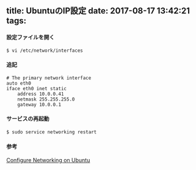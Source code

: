 title: UbuntuのIP設定
date: 2017-08-17 13:42:21
tags:
---

#### 設定ファイルを開く
```
$ vi /etc/network/interfaces
```

#### 追記

```
# The primary network interface
auto eth0
iface eth0 inet static
    address 10.0.0.41
    netmask 255.255.255.0
    gateway 10.0.0.1
```

#### サービスの再起動
```
$ sudo service networking restart
```

#### 参考
[Configure Networking on Ubuntu](https://www.swiftstack.com/docs/install/configure_networking.html)
